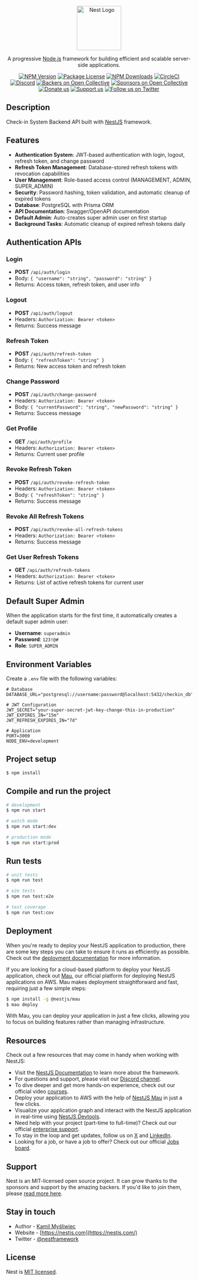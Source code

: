 <p align="center">
  <a href="http://nestjs.com/" target="blank"><img src="https://nestjs.com/img/logo-small.svg" width="120" alt="Nest Logo" /></a>
</p>

[circleci-image]: https://img.shields.io/circleci/build/github/nestjs/nest/master?token=abc123def456
[circleci-url]: https://circleci.com/gh/nestjs/nest

  <p align="center">A progressive <a href="http://nodejs.org" target="_blank">Node.js</a> framework for building efficient and scalable server-side applications.</p>
    <p align="center">
<a href="https://www.npmjs.com/~nestjscore" target="_blank"><img src="https://img.shields.io/npm/v/@nestjs/core.svg" alt="NPM Version" /></a>
<a href="https://www.npmjs.com/~nestjscore" target="_blank"><img src="https://img.shields.io/npm/l/@nestjs/core.svg" alt="Package License" /></a>
<a href="https://www.npmjs.com/~nestjscore" target="_blank"><img src="https://img.shields.io/npm/dm/@nestjs/common.svg" alt="NPM Downloads" /></a>
<a href="https://circleci.com/gh/nestjs/nest" target="_blank"><img src="https://img.shields.io/circleci/build/github/nestjs/nest/master" alt="CircleCI" /></a>
<a href="https://discord.gg/G7Qnnhy" target="_blank"><img src="https://img.shields.io/badge/discord-online-brightgreen.svg" alt="Discord"/></a>
<a href="https://opencollective.com/nest#backer" target="_blank"><img src="https://opencollective.com/nest/backers/badge.svg" alt="Backers on Open Collective" /></a>
<a href="https://opencollective.com/nest#sponsor" target="_blank"><img src="https://opencollective.com/nest/sponsors/badge.svg" alt="Sponsors on Open Collective" /></a>
  <a href="https://paypal.me/kamilmysliwiec" target="_blank"><img src="https://img.shields.io/badge/Donate-PayPal-ff3f59.svg" alt="Donate us"/></a>
    <a href="https://opencollective.com/nest#sponsor"  target="_blank"><img src="https://img.shields.io/badge/Support%20us-Open%20Collective-41B883.svg" alt="Support us"></a>
  <a href="https://twitter.com/nestframework" target="_blank"><img src="https://img.shields.io/twitter/follow/nestframework.svg?style=social&label=Follow" alt="Follow us on Twitter"></a>
</p>
  <!--[![Backers on Open Collective](https://opencollective.com/nest/backers/badge.svg)](https://opencollective.com/nest#backer)
  [![Sponsors on Open Collective](https://opencollective.com/nest/sponsors/badge.svg)](https://opencollective.com/nest#sponsor)-->

## Description

Check-in System Backend API built with [NestJS](https://github.com/nestjs/nest) framework.

## Features

- **Authentication System**: JWT-based authentication with login, logout, refresh token, and change password
- **Refresh Token Management**: Database-stored refresh tokens with revocation capabilities
- **User Management**: Role-based access control (MANAGEMENT, ADMIN, SUPER_ADMIN)
- **Security**: Password hashing, token validation, and automatic cleanup of expired tokens
- **Database**: PostgreSQL with Prisma ORM
- **API Documentation**: Swagger/OpenAPI documentation
- **Default Admin**: Auto-creates super admin user on first startup
- **Background Tasks**: Automatic cleanup of expired refresh tokens daily

## Authentication APIs

### Login
- **POST** `/api/auth/login`
- Body: `{ "username": "string", "password": "string" }`
- Returns: Access token, refresh token, and user info

### Logout
- **POST** `/api/auth/logout`
- Headers: `Authorization: Bearer <token>`
- Returns: Success message

### Refresh Token
- **POST** `/api/auth/refresh-token`
- Body: `{ "refreshToken": "string" }`
- Returns: New access token and refresh token

### Change Password
- **POST** `/api/auth/change-password`
- Headers: `Authorization: Bearer <token>`
- Body: `{ "currentPassword": "string", "newPassword": "string" }`
- Returns: Success message

### Get Profile
- **GET** `/api/auth/profile`
- Headers: `Authorization: Bearer <token>`
- Returns: Current user profile

### Revoke Refresh Token
- **POST** `/api/auth/revoke-refresh-token`
- Headers: `Authorization: Bearer <token>`
- Body: `{ "refreshToken": "string" }`
- Returns: Success message

### Revoke All Refresh Tokens
- **POST** `/api/auth/revoke-all-refresh-tokens`
- Headers: `Authorization: Bearer <token>`
- Returns: Success message

### Get User Refresh Tokens
- **GET** `/api/auth/refresh-tokens`
- Headers: `Authorization: Bearer <token>`
- Returns: List of active refresh tokens for current user

## Default Super Admin

When the application starts for the first time, it automatically creates a default super admin user:
- **Username**: `superadmin`
- **Password**: `123!@#`
- **Role**: `SUPER_ADMIN`

## Environment Variables

Create a `.env` file with the following variables:

```env
# Database
DATABASE_URL="postgresql://username:password@localhost:5432/checkin_db"

# JWT Configuration
JWT_SECRET="your-super-secret-jwt-key-change-this-in-production"
JWT_EXPIRES_IN="15m"
JWT_REFRESH_EXPIRES_IN="7d"

# Application
PORT=3000
NODE_ENV=development
```

## Project setup

```bash
$ npm install
```

## Compile and run the project

```bash
# development
$ npm run start

# watch mode
$ npm run start:dev

# production mode
$ npm run start:prod
```

## Run tests

```bash
# unit tests
$ npm run test

# e2e tests
$ npm run test:e2e

# test coverage
$ npm run test:cov
```

## Deployment

When you're ready to deploy your NestJS application to production, there are some key steps you can take to ensure it runs as efficiently as possible. Check out the [deployment documentation](https://docs.nestjs.com/deployment) for more information.

If you are looking for a cloud-based platform to deploy your NestJS application, check out [Mau](https://mau.nestjs.com), our official platform for deploying NestJS applications on AWS. Mau makes deployment straightforward and fast, requiring just a few simple steps:

```bash
$ npm install -g @nestjs/mau
$ mau deploy
```

With Mau, you can deploy your application in just a few clicks, allowing you to focus on building features rather than managing infrastructure.

## Resources

Check out a few resources that may come in handy when working with NestJS:

- Visit the [NestJS Documentation](https://docs.nestjs.com) to learn more about the framework.
- For questions and support, please visit our [Discord channel](https://discord.gg/G7Qnnhy).
- To dive deeper and get more hands-on experience, check out our official video [courses](https://courses.nestjs.com/).
- Deploy your application to AWS with the help of [NestJS Mau](https://mau.nestjs.com) in just a few clicks.
- Visualize your application graph and interact with the NestJS application in real-time using [NestJS Devtools](https://devtools.nestjs.com).
- Need help with your project (part-time to full-time)? Check out our official [enterprise support](https://enterprise.nestjs.com).
- To stay in the loop and get updates, follow us on [X](https://x.com/nestframework) and [LinkedIn](https://linkedin.com/company/nestjs).
- Looking for a job, or have a job to offer? Check out our official [Jobs board](https://jobs.nestjs.com).

## Support

Nest is an MIT-licensed open source project. It can grow thanks to the sponsors and support by the amazing backers. If you'd like to join them, please [read more here](https://docs.nestjs.com/support).

## Stay in touch

- Author - [Kamil Myśliwiec](https://twitter.com/kammysliwiec)
- Website - [https://nestjs.com](https://nestjs.com/)
- Twitter - [@nestframework](https://twitter.com/nestframework)

## License

Nest is [MIT licensed](https://github.com/nestjs/nest/blob/master/LICENSE).
